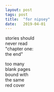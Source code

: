 ```yaml
---
layout: post
tags: post
title:  "for nipsey"
date:   2019-04-01
---
```


stories should  
never read  
"chapter one:  
the end"  

too many  
blank pages  
bound with  
the same  
red cover  
